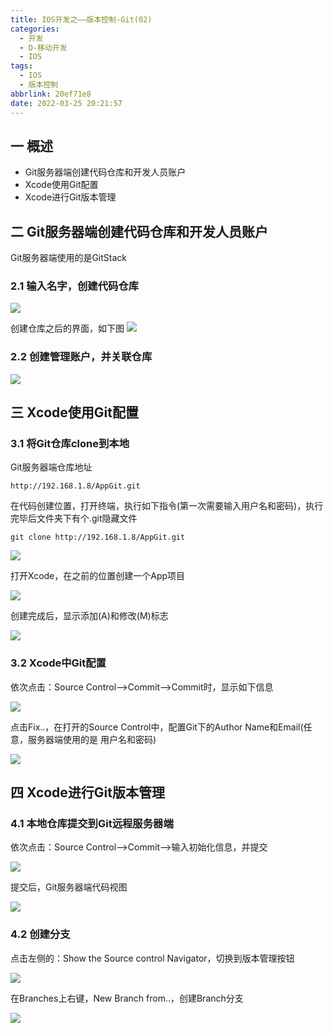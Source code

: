 ```yaml
---
title: IOS开发之——版本控制-Git(02)
categories:
  - 开发
  - D-移动开发
  - IOS
tags:
  - IOS
  - 版本控制
abbrlink: 20ef71e8
date: 2022-03-25 20:21:57
---
```

## 一 概述

* Git服务器端创建代码仓库和开发人员账户
* Xcode使用Git配置
* Xcode进行Git版本管理

<!--more-->

## 二 Git服务器端创建代码仓库和开发人员账户

Git服务器端使用的是GitStack

### 2.1 输入名字，创建代码仓库

![][1]

创建仓库之后的界面，如下图
![][2]

### 2.2 创建管理账户，并关联仓库

![][3]

## 三 Xcode使用Git配置

### 3.1 将Git仓库clone到本地

Git服务器端仓库地址

```
http://192.168.1.8/AppGit.git
```

在代码创建位置，打开终端，执行如下指令(第一次需要输入用户名和密码)，执行完毕后文件夹下有个.git隐藏文件

```
git clone http://192.168.1.8/AppGit.git
```

![][4]

打开Xcode，在之前的位置创建一个App项目

![][5]

创建完成后，显示添加(A)和修改(M)标志

![][6]

### 3.2 Xcode中Git配置

依次点击：Source Control——>Commit——>Commit时，显示如下信息

![][7]

点击Fix..，在打开的Source Control中，配置Git下的Author Name和Email(任意，服务器端使用的是 用户名和密码)

![][8]

## 四 Xcode进行Git版本管理

### 4.1 本地仓库提交到Git远程服务器端 

依次点击：Source Control——>Commit——>输入初始化信息，并提交

![][9]

提交后，Git服务器端代码视图

![][10]

### 4.2 创建分支

点击左侧的：Show the Source control Navigator，切换到版本管理按钮

![][11]

在Branches上右键，New Branch from..，创建Branch分支

![][12]



[1]:https://raw.githubusercontent.com/PGzxc/CDN/master/blog-ios/ios-versionc-02-gitstack-create-repo.png
[2]:https://raw.githubusercontent.com/PGzxc/CDN/master/blog-ios/ios-versionc-02-gitstack-repo-view.png
[3]:https://raw.githubusercontent.com/PGzxc/CDN/master/blog-ios/ios-versionc-02-gitstack-add-user.png
[4]:https://raw.githubusercontent.com/PGzxc/CDN/master/blog-ios/ios-versionc-02-xcode-git-clone.png
[5]:https://raw.githubusercontent.com/PGzxc/CDN/master/blog-ios/ios-versionc-02-xcode-create-app.png
[6]:https://raw.githubusercontent.com/PGzxc/CDN/master/blog-ios/ios-versionc-02-xcode-app-open-view.png
[7]:https://raw.githubusercontent.com/PGzxc/CDN/master/blog-ios/ios-versionc-02-xcode-commit-noauthor.png
[8]:https://raw.githubusercontent.com/PGzxc/CDN/master/blog-ios/ios-versionc-02-xcode-sourcegit-author.png
[9]:https://raw.githubusercontent.com/PGzxc/CDN/master/blog-ios/ios-versionc-02-xcode-commit-push.png
[10]:https://raw.githubusercontent.com/PGzxc/CDN/master/blog-ios/ios-versionc-02-gitstack-commit-view.png
[11]:https://raw.githubusercontent.com/PGzxc/CDN/master/blog-ios/ios-versionc-02-xcode-show-repository.png
[12]:https://raw.githubusercontent.com/PGzxc/CDN/master/blog-ios/ios-versionc-02-xcode-branch-create.png

